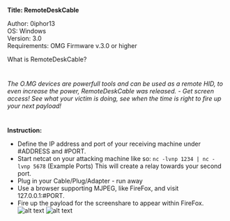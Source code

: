 **Title: RemoteDeskCable**

<p>Author: 0iphor13<br>
OS: Windows<br>
Version: 3.0<br>
Requirements: OMG Firmware v.3.0 or higher</p>

What is RemoteDeskCable?
#
*The O.MG devices are powerfull tools and can be used as a remote HID, to even increase the power, RemoteDeskCable was released. - Get screen access!*
*See what your victim is doing, see when the time is right to fire up your next payload!*
#

**Instruction:**
- Define the IP address and port of your receiving machine under #ADDRESS and #PORT.
- Start netcat on your attacking machine like so: `nc -lvnp 1234 | nc -lvnp 5678` (Example Ports) This will create a relay towards your second port.
- Plug in your Cable/Plug/Adapter - run away
- Use a browser supporting MJPEG, like FireFox, and visit 127.0.0.1:#PORT.
- Fire up the payload for the screenshare to appear within FireFox.
![alt text](https://github.com/0iphor13/omg-payloads/blob/master/payloads/library/remote_access/RemoteDeskCable/Screenshot%20from%202022-01-16%2013-28-28.png)
![alt text](https://github.com/0iphor13/omg-payloads/blob/master/payloads/library/remote_access/RemoteDeskCable/Screenshot%20from%202022-01-16%2013-29-03.png)
